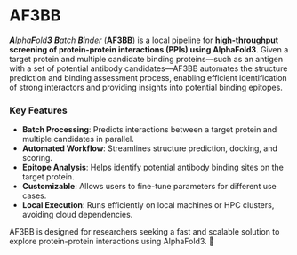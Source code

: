 # AF3BB

_**A**lpha**F**old**3** **B**atch **B**inder_ (**AF3BB**) is a local pipeline for **high-throughput screening of protein-protein interactions (PPIs) using AlphaFold3**. Given a target protein and multiple candidate binding proteins—such as an antigen with a set of potential antibody candidates—AF3BB automates the structure prediction and binding assessment process, enabling efficient identification of strong interactors and providing insights into potential binding epitopes.

### **Key Features**

- **Batch Processing**: Predicts interactions between a target protein and multiple candidates in parallel.
- **Automated Workflow**: Streamlines structure prediction, docking, and scoring.
- **Epitope Analysis**: Helps identify potential antibody binding sites on the target protein.
- **Customizable**: Allows users to fine-tune parameters for different use cases.
- **Local Execution**: Runs efficiently on local machines or HPC clusters, avoiding cloud dependencies.

AF3BB is designed for researchers seeking a fast and scalable solution to explore protein-protein interactions using AlphaFold3. 🚀
